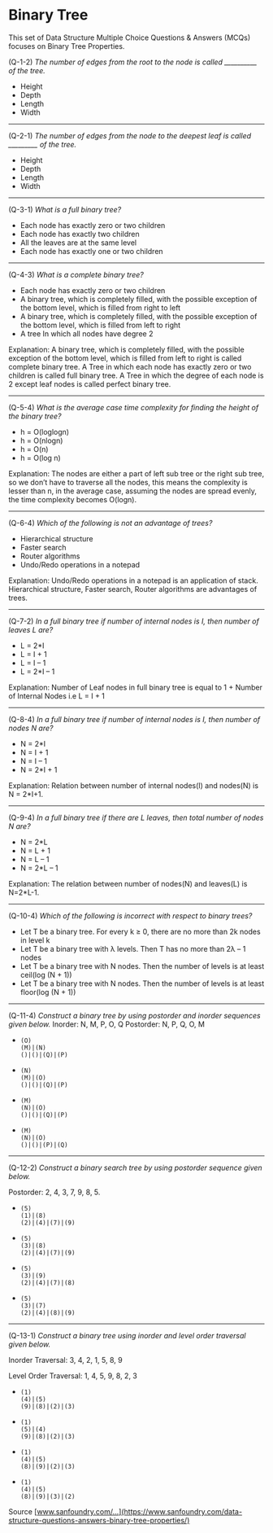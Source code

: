# Binary Tree

This set of Data Structure Multiple Choice Questions & Answers (MCQs) focuses on Binary Tree Properties.

(Q-1-2) *The number of edges from the root to the node is called __________ of the tree.*

- Height
- Depth
- Length
- Width

---

(Q-2-1) *The number of edges from the node to the deepest leaf is called _________ of the tree.*

- Height
- Depth
- Length
- Width

---

(Q-3-1) *What is a full binary tree?*

- Each node has exactly zero or two children
- Each node has exactly two children
- All the leaves are at the same level
- Each node has exactly one or two children

---

(Q-4-3) *What is a complete binary tree?*

- Each node has exactly zero or two children
- A binary tree, which is completely filled, with the possible exception of the bottom level, which is filled from right to left
- A binary tree, which is completely filled, with the possible exception of the bottom level, which is filled from left to right
- A tree In which all nodes have degree 2

Explanation: A binary tree, which is completely filled, with the possible exception of the bottom level, which is filled from left to right is called complete binary tree. A Tree in which each node has exactly zero or two children is called full binary tree. A Tree in which the degree of each node is 2 except leaf nodes is called perfect binary tree.

---

(Q-5-4) *What is the average case time complexity for finding the height of the binary tree?*

- h = O(loglogn)
- h = O(nlogn)
- h = O(n)
- h = O(log n)

Explanation: The nodes are either a part of left sub tree or the right sub tree, so we don’t have to traverse all the nodes, this means the complexity is lesser than n, in the average case, assuming the nodes are spread evenly, the time complexity becomes O(logn).

---

(Q-6-4) *Which of the following is not an advantage of trees?*

- Hierarchical structure
- Faster search
- Router algorithms
- Undo/Redo operations in a notepad

Explanation: Undo/Redo operations in a notepad is an application of stack. Hierarchical structure, Faster search, Router algorithms are advantages of trees.

---

(Q-7-2) *In a full binary tree if number of internal nodes is I, then number of leaves L are?*

- L = 2*I
- L = I + 1
- L = I – 1
- L = 2*I – 1

Explanation: Number of Leaf nodes in full binary tree is equal to 1 + Number of Internal Nodes i.e L = I + 1

---

(Q-8-4) *In a full binary tree if number of internal nodes is I, then number of nodes N are?*

- N = 2*I
- N = I + 1
- N = I – 1
- N = 2*I + 1

Explanation: Relation between number of internal nodes(I) and nodes(N) is N = 2*I+1.

---

(Q-9-4) *In a full binary tree if there are L leaves, then total number of nodes N are?*

- N = 2*L
- N = L + 1
- N = L – 1
- N = 2*L – 1

Explanation: The relation between number of nodes(N) and leaves(L) is N=2*L-1.

---

(Q-10-4) *Which of the following is incorrect with respect to binary trees?*

- Let T be a binary tree. For every k ≥ 0, there are no more than 2k nodes in level k
- Let T be a binary tree with λ levels. Then T has no more than 2λ – 1 nodes
- Let T be a binary tree with N nodes. Then the number of levels is at least ceil(log (N + 1))
- Let T be a binary tree with N nodes. Then the number of levels is at least floor(log (N + 1))

---

(Q-11-4) *Construct a binary tree by using postorder and inorder sequences given below.*
Inorder: N, M, P, O, Q
Postorder: N, P, Q, O, M

- 
  ~~~[tree](itemShape=circle,itemSize=30,height=200,width=300)
  (O)
  (M)|(N)
  ()|()|(Q)|(P)
  ~~~
  
- 
  ~~~[tree](itemShape=circle,itemSize=30,height=200,width=300)
  (N)
  (M)|(O)
  ()|()|(Q)|(P)
  ~~~
  
- 
  ~~~[tree](itemShape=circle,itemSize=30,height=200,width=300)
  (M)
  (N)|(O)
  ()|()|(Q)|(P)
  ~~~
  
- 
  ~~~[tree](itemShape=circle,itemSize=30,height=200,width=300)
  (M)
  (N)|(O)
  ()|()|(P)|(Q)
  ~~~

---

(Q-12-2) *Construct a binary search tree by using postorder sequence given below.*

Postorder: 2, 4, 3, 7, 9, 8, 5.

- 
  ~~~[tree](itemShape=circle,itemSize=30,height=200,width=300)
  (5)
  (1)|(8)
  (2)|(4)|(7)|(9)
  ~~~

- 
  ~~~[tree](itemShape=circle,itemSize=30,height=200,width=300)
  (5)
  (3)|(8)
  (2)|(4)|(7)|(9)
  ~~~

- 
  ~~~[tree](itemShape=circle,itemSize=30,height=200,width=300)
  (5)
  (3)|(9)
  (2)|(4)|(7)|(8)
  ~~~

- 
  ~~~[tree](itemShape=circle,itemSize=30,height=200,width=300)
  (5)
  (3)|(7)
  (2)|(4)|(8)|(9)
  ~~~
  
---

(Q-13-1) *Construct a binary tree using inorder and level order traversal given below.*

Inorder Traversal: 3, 4, 2, 1, 5, 8, 9

Level Order Traversal: 1, 4, 5, 9, 8, 2, 3

- 
  ~~~[tree](itemShape=circle,itemSize=30,height=200,width=300)
  (1)
  (4)|(5)
  (9)|(8)|(2)|(3)
  ~~~

- 
  ~~~[tree](itemShape=circle,itemSize=30,height=200,width=300)
  (1)
  (5)|(4)
  (9)|(8)|(2)|(3)
  ~~~

- 
  ~~~[tree](itemShape=circle,itemSize=30,height=200,width=300)
  (1)
  (4)|(5)
  (8)|(9)|(2)|(3)
  ~~~

- 
  ~~~[tree](itemShape=circle,itemSize=30,height=200,width=300)
  (1)
  (4)|(5)
  (8)|(9)|(3)|(2)
  ~~~
  
Source [www.sanfoundry.com/...](https://www.sanfoundry.com/data-structure-questions-answers-binary-tree-properties/)

